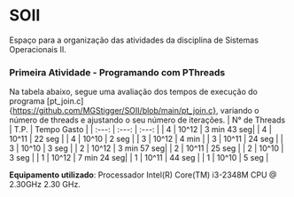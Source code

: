 # SOII
Espaço para a organização das atividades da disciplina de Sistemas Operacionais II.


### Primeira Atividade - Programando com PThreads
Na tabela abaixo, segue uma avaliação dos tempos de execução do programa [pt_join.c]{https://github.com/MGStigger/SOII/blob/main/pt_join.c}, variando o número de threads e ajustando o seu número de iterações.
| N° de Threads |   T.P.   | Tempo Gasto |
|     :---:     |   :---:  |    :---:    |
|       4       |   10^12  | 3 min 43 seg|
|       4       |   10^11  |    22 seg   |
|       4       |   10^10  |    2 seg    |
|       3       |   10^12  |    4 min    |
|       3       |   10^11  |    24 seg   |
|       3       |   10^10  |    3 seg    |
|       2       |   10^12  | 3 min 57 seg|
|       2       |   10^11  |    25 seg   |
|       2       |   10^10  |    3 seg    |
|       1       |   10^12  | 7 min 24 seg|
|       1       |   10^11  |    44 seg   |
|       1       |   10^10  |    5 seg    |

**Equipamento utilizado**: Processador Intel(R) Core(TM) i3-2348M CPU @ 2.30GHz 2.30 GHz.
